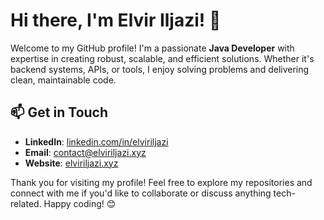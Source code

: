 # Hi there, I'm Elvir Iljazi! 👋

Welcome to my GitHub profile! I'm a passionate **Java Developer** with expertise in creating robust, scalable, and efficient solutions. Whether it's backend systems, APIs, or tools, I enjoy solving problems and delivering clean, maintainable code.

## 📫 Get in Touch

- **LinkedIn**: [linkedin.com/in/elviriljazi](https://www.linkedin.com/in/elviriljazi)  
- **Email**: [contact@elviriljazi.xyz](mailto:contact@elviriljazi.xyz)  
- **Website**: [elviriljazi.xyz](https://elviriljazi.xyz)

Thank you for visiting my profile! Feel free to explore my repositories and connect with me if you'd like to collaborate or discuss anything tech-related. Happy coding! 😊
